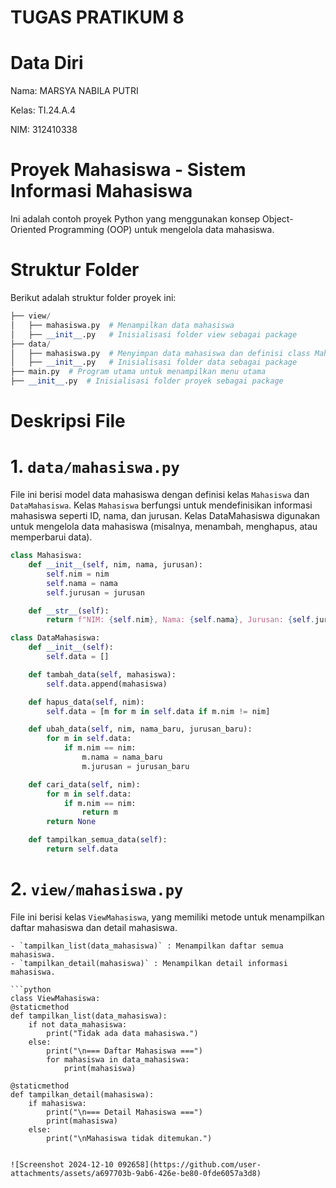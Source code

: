 # TUGAS PRATIKUM 8
# Data Diri
Nama: MARSYA NABILA PUTRI 

Kelas: TI.24.A.4

NIM: 312410338

# Proyek Mahasiswa - Sistem Informasi Mahasiswa
Ini adalah contoh proyek Python yang menggunakan konsep Object-Oriented Programming (OOP) untuk mengelola data mahasiswa.
# Struktur Folder
Berikut adalah struktur folder proyek ini:

```python
├── view/
│   ├── mahasiswa.py  # Menampilkan data mahasiswa
│   ├── __init__.py   # Inisialisasi folder view sebagai package
├── data/
│   ├── mahasiswa.py  # Menyimpan data mahasiswa dan definisi class Mahasiswa
│   ├── __init__.py   # Inisialisasi folder data sebagai package
├── main.py  # Program utama untuk menampilkan menu utama
├── __init__.py  # Inisialisasi folder proyek sebagai package
````

# Deskripsi File
# 1. `data/mahasiswa.py`
File ini berisi model data mahasiswa dengan definisi kelas `Mahasiswa` dan `DataMahasiswa`. Kelas `Mahasiswa` berfungsi untuk mendefinisikan informasi mahasiswa seperti ID, nama, dan jurusan. Kelas DataMahasiswa digunakan untuk mengelola data mahasiswa (misalnya, menambah, menghapus, atau memperbarui data).

```python
class Mahasiswa:
    def __init__(self, nim, nama, jurusan):
        self.nim = nim
        self.nama = nama
        self.jurusan = jurusan

    def __str__(self):
        return f"NIM: {self.nim}, Nama: {self.nama}, Jurusan: {self.jurusan}"

class DataMahasiswa:
    def __init__(self):
        self.data = []

    def tambah_data(self, mahasiswa):
        self.data.append(mahasiswa)

    def hapus_data(self, nim):
        self.data = [m for m in self.data if m.nim != nim]

    def ubah_data(self, nim, nama_baru, jurusan_baru):
        for m in self.data:
            if m.nim == nim:
                m.nama = nama_baru
                m.jurusan = jurusan_baru

    def cari_data(self, nim):
        for m in self.data:
            if m.nim == nim:
                return m
        return None

    def tampilkan_semua_data(self):
        return self.data
````

# 2. `view/mahasiswa.py`
File ini berisi kelas `ViewMahasiswa`, yang memiliki metode untuk menampilkan daftar mahasiswa dan detail mahasiswa.

    - `tampilkan_list(data_mahasiswa)` : Menampilkan daftar semua mahasiswa.
    - `tampilkan_detail(mahasiswa)` : Menampilkan detail informasi mahasiswa.

    ```python
    class ViewMahasiswa:
    @staticmethod
    def tampilkan_list(data_mahasiswa):
        if not data_mahasiswa:
            print("Tidak ada data mahasiswa.")
        else:
            print("\n=== Daftar Mahasiswa ===")
            for mahasiswa in data_mahasiswa:
                print(mahasiswa)

    @staticmethod
    def tampilkan_detail(mahasiswa):
        if mahasiswa:
            print("\n=== Detail Mahasiswa ===")
            print(mahasiswa)
        else:
            print("\nMahasiswa tidak ditemukan.")
```

![Screenshot 2024-12-10 092658](https://github.com/user-attachments/assets/a697703b-9ab6-426e-be80-0fde6057a3d8)





